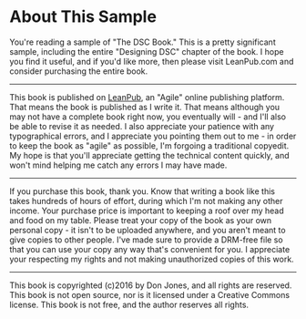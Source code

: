 # About This Sample

You're reading a sample of "The DSC Book." This is a pretty significant sample, including the entire "Designing DSC" chapter of the book. I hope you find it useful, and if you'd like more, then please visit LeanPub.com and consider purchasing the entire book.

---

This book is published on [LeanPub](http://leanpub.com), an "Agile" online publishing platform. That means the book is published as I write it. That means although you may not have a complete book right now, you eventually will - and I'll also be able to revise it as needed. I also appreciate your patience with any typographical errors, and I appreciate you pointing them out to me - in order to keep the book as "agile" as possible, I'm forgoing a traditional copyedit. My hope is that you'll appreciate getting the technical content quickly, and won't mind helping me catch any errors I may have made.

---

If you purchase this book, thank you. Know that writing a book like this takes hundreds of hours of effort, during which I'm not making any other income. Your purchase price is important to keeping a roof over my head and food on my table. Please treat your copy of the book as your own personal copy - it isn't to be uploaded anywhere, and you aren't meant to give copies to other people. I've made sure to provide a DRM-free file so that you can use your copy any way that's convenient for you. I appreciate your respecting my rights and not making unauthorized copies of this work.

---

This book is copyrighted (c)2016 by Don Jones, and all rights are reserved. This book is not open source, nor is it licensed under a Creative Commons license. This book is not free, and the author reserves all rights. 